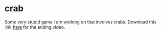 # crab
Some very stupid game I am working on that involves crabs.
Download this link [here](https://drive.google.com/file/d/1ggZPY7mvHLrhGanrTvC-nfHuj9EHLJqs/view?usp=sharing) for the ending video.
